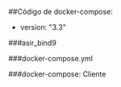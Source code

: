 ##Código de docker-compose:  

- version: "3.3"  

###asir_bind9  


###docker-compose.yml


###docker-compose: Cliente


###
